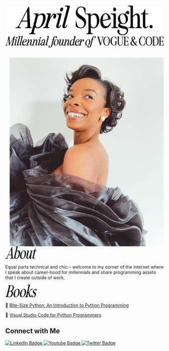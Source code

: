 ![A header that says April Speight millenial founder of Vogue and Code.](https://raw.githubusercontent.com/aprilspeight/aprilspeight/master/GitHub-header.png)

<div id="about" align="center">

##

</div>

<img align="right" height="600" width="490" alt="" src="https://raw.githubusercontent.com/aprilspeight/aprilspeight/master/April.png" /></a>

<img height="40" width="100" alt="" src="https://raw.githubusercontent.com/aprilspeight/aprilspeight/master/about-GitHub.png" /></a>

Equal parts technical and chic – welcome to my corner of the internet where I speak about career-hood for millennials and share programming assets that I create outside of work.

<img height="40" width="100" alt="" src="https://raw.githubusercontent.com/aprilspeight/aprilspeight/master/books-GitHub.png" /></a>

:green_book: [Bite-Size Python: An Introduction to Python Programming](https://www.wiley.com/en-us/Bite+Size+Python%3A+An+Introduction+to+Python+Programming-p-9781119643821)

:blue_book: [Visual Studio Code for Python Programmers](https://www.wiley.com/en-us/Visual+Studio+Code+for+Python+Programmers-p-9781119773368)

## Connect with Me

<div id="badges">
  <a href="https://www.linkedin.com/in/aprilspeight">
    <img src="https://img.shields.io/badge/LinkedIn-blue?style=for-the-badge&logo=linkedin&logoColor=white" alt="LinkedIn Badge"/>
  </a>
  <a href="https://www.youtube.com/@mam.doestech">
    <img src="https://img.shields.io/badge/YouTube-red?style=for-the-badge&logo=youtube&logoColor=white" alt="Youtube Badge"/>
  </a>
  <a href="https://www.twitter.com/vogueandcode">
    <img src="https://img.shields.io/badge/Twitter-blue?style=for-the-badge&logo=twitter&logoColor=white" alt="Twitter Badge"/>
  </a>
</div>

<!--
**aprilspeight/aprilspeight** is a ✨ _special_ ✨ repository because its `README.md` (this file) appears on your GitHub profile.

Here are some ideas to get you started:

- 🔭 I’m currently working on ...
- 🌱 I’m currently learning ...
- 👯 I’m looking to collaborate on ...
- 🤔 I’m looking for help with ...
- 💬 Ask me about ...
- 📫 How to reach me: ...
- 😄 Pronouns: ...
- ⚡ Fun fact: ...
-->

